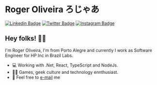 # Roger Oliveira ろじゃあ

[![Linkedin Badge](https://img.shields.io/badge/-LinkedIn-blue?style=flat&logo=LinkedIn&logoColor=white)](https://www.linkedin.com/in/rogerpolvr)
[![Twitter Badge](https://img.shields.io/badge/-Twitter-1ca0f1?style=flat&logo=Twitter&logoColor=white)](https://twitter.com/rogerpolvr)
[![Instagram Badge](https://img.shields.io/badge/-Instagram-C13584?style=flat&logo=Instagram&logoColor=white)](https://www.instagram.com/rogerpolvr)


## Hey folks! ✌🏻

I'm Roger Oliveira, I'm from Porto Alegre and currently I work as Software Engineer for HP Inc in Brazil Labs.

- 💻 Working with .Net, React, TypeScript and NodeJs.
- 🤘🏻 Games, geek culture and technology ennthusiast.
- 📩 Feel free to [e-mail](mailto:rogerpolvr@gmail.com) me
